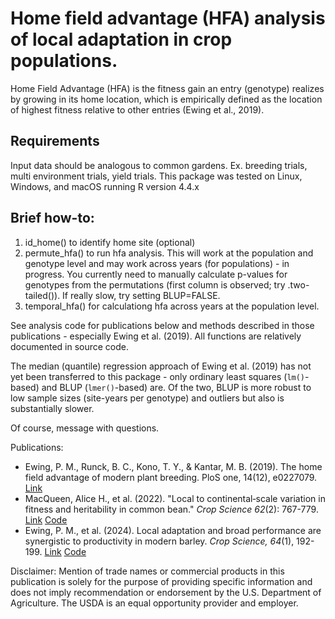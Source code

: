# Home field advantage (HFA) analysis of local adaptation in crop populations. 

Home Field Advantage (HFA) is the fitness gain an entry (genotype) realizes by growing in its home location, which is empirically defined as the location of highest fitness relative to other entries (Ewing et al., 2019).

## Requirements

Input data should be analogous to common gardens. Ex. breeding trials, multi environment trials, yield trials.
This package was tested on Linux, Windows, and macOS running R version 4.4.x

## Brief how-to:

1. id_home() to identify home site (optional)
2. permute_hfa() to run hfa analysis. This will work at the population and genotype level and may work across years (for populations) - in progress. You currently need to manually calculate p-values for genotypes from the permutations (first column is observed; try .two-tailed()). If really slow, try setting BLUP=FALSE.
3. temporal_hfa() for calculationg hfa across years at the population level.

See analysis code for publications below and methods described in those publications - especially Ewing et al. (2019). All functions are relatively documented in source code. 

The median (quantile) regression approach of Ewing et al. (2019) has not yet been transferred to this package - only ordinary least squares (`lm()`-based) and BLUP (`lmer()`-based) are. Of the two, BLUP is more robust to low sample sizes (site-years per genotype) and outliers but also is substantially slower. 

Of course, message with questions.

Publications:

- Ewing, P. M., Runck, B. C., Kono, T. Y., & Kantar, M. B. (2019). The home field advantage of modern plant breeding. PloS one, 14(12), e0227079. [Link](https://journals.plos.org/plosone/article?id=10.1371/journal.pone.0227079)
- MacQueen, Alice H., et al. (2022). "Local to continental‐scale variation in fitness and heritability in common bean." *Crop Science 62*(2): 767-779. [Link](https://acsess.onlinelibrary.wiley.com/doi/full/10.1002/csc2.20694) [Code](https://github.com/Alice-MacQueen/cdbn-home-away)
- Ewing, P. M., et al. (2024). Local adaptation and broad performance are synergistic to productivity in modern barley. *Crop Science, 64*(1), 192-199. [Link](https://acsess.onlinelibrary.wiley.com/doi/full/10.1002/csc2.21168) [Code](https://doi.org/10.5281/zenodo.10267964)

Disclaimer:
Mention of trade names or commercial products in this publication is solely for the purpose of providing specific information and does not imply recommendation or endorsement by the U.S. Department of Agriculture. The USDA is an equal opportunity provider and employer.